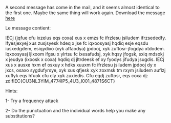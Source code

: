  
A second message has come in the mail, and it seems almost identical to the first one. Maybe the same thing will work again.
Download the message [here](https://artifacts.picoctf.net/c/414/message.txt)


Le message contient:

IECj (jqfue cfu ixzelus eqs coxa) xus x emzs fc ifrzlesu jsiludem ifrzsededfy. Ifyesjexyej xus zusjsyesk hdeq x jse fc iqxoosyasj hqdiq esje eqsdu iusxedgdem, esiqydixo (xyk affaodya) jpdooj, xyk zuftosr-jfogdya xtdodem. Iqxoosyasj ljlxoom ifgsu x ylrtsu fc ixesafudsj, xyk hqsy jfogsk, sxiq mdsokj x jeudya (ixoosk x coxa) hqdiq dj jltrdeesk ef xy fyodys jifudya jsugdis. IECj xus x ausxe hxm ef osxuy x hdks xuuxm fc ifrzlesu jsiludem jpdooj dy x jxcs, osaxo sygdufyrsye, xyk xus qfjesk xyk zoxmsk tm rxym jsiludem auflzj xuflyk eqs hfuok cfu cly xyk zuxiedis. Cfu eqdj zuftosr, eqs coxa dj: zdifIEC{CU3NL3YIM_4774IP5_4U3_I001_4871S6CT}

Hints: 

1- Try a frequency attack

2- Do the punctuation and the individual words help you make any substitutions?


